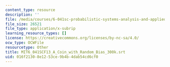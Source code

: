 ```yaml
---
content_type: resource
description: ''
file: /media/courses/6-041sc-probabilistic-systems-analysis-and-applied-probability-fall-2013/016f21308e1253ce9b4b4dab54cd6cf0_MIT6_041SCF13_A_Coin_with_Random_Bias_300k.vtt
file_size: 26521
file_type: application/x-subrip
learning_resource_types: []
license: https://creativecommons.org/licenses/by-nc-sa/4.0/
ocw_type: OCWFile
resourcetype: Other
title: MIT6_041SCF13_A_Coin_with_Random_Bias_300k.srt
uid: 016f2130-8e12-53ce-9b4b-4dab54cd6cf0
---
```

